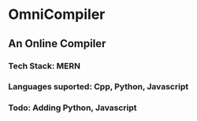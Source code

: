 # OmniCompiler
## An Online Compiler

### Tech Stack: MERN

### Languages suported: Cpp, Python, Javascript

### Todo: Adding Python, Javascript
